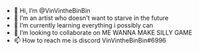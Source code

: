 - 👋 Hi, I’m @VinVintheBinBin
- 👀 I’m an artist who doesn't want to starve in the future
- 🌱 I’m currently learning everything i possibly can
- 💞️ I’m looking to collaborate on ME WANNA MAKE SILLY GAME
- 📫 How to reach me is discord VinVintheBinBin#6996

<!---
VinVintheBinBin/VinVintheBinBin is a ✨ special ✨ repository because its `README.md` (this file) appears on your GitHub profile.
You can click the Preview link to take a look at your changes.
--->
